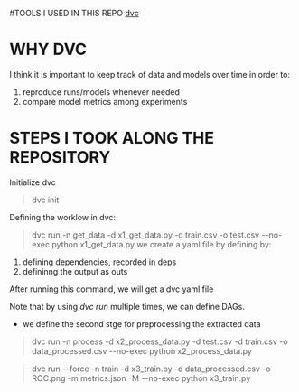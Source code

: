 #TOOLS I USED IN THIS REPO
[dvc](https://dvc.org/doc/use-cases/versioning-data-and-model-files)
 

# WHY DVC 
I think it is important to keep track of data and models over time in order to:

1.  reproduce runs/models whenever needed
2. compare model metrics among experiments

# STEPS I TOOK ALONG THE REPOSITORY

Initialize dvc 
> dvc init 

Defining the worklow in dvc:
> dvc run -n get_data -d x1_get_data.py -o train.csv -o test.csv --no-exec python x1_get_data.py
we create a yaml file by defining by:
1. defining dependencies, recorded in deps
2. defininng the output as outs

After running this command, we will get a dvc yaml file

Note that by using *dvc run* multiple times, we can define DAGs.

- we define the second stge for preprocessing the extracted data
> dvc run -n process -d x2_process_data.py -d test.csv -d train.csv -o data_processed.csv --no-exec python x2_process_data.py

> dvc run --force -n train -d x3_train.py -d data_processed.csv -o ROC.png -m metrics.json -M  --no-exec python x3_train.py 





